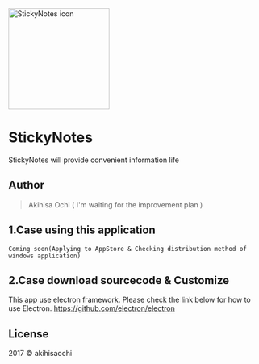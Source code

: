 <img src="https://github.com/akihisaochi/StickyNotes/blob/master/app/img/sticky-notes.png" width="200px" alt="StickyNotes icon">

# StickyNotes
StickyNotes will provide convenient information life

## Author

> Akihisa Ochi ( I'm waiting for the improvement plan )


## 1.Case using this application

```
Coming soon(Applying to AppStore & Checking distribution method of windows application)
```


## 2.Case download sourcecode & Customize

This app use electron framework.
Please check the link below for how to use Electron.
https://github.com/electron/electron

## License

2017 © akihisaochi
